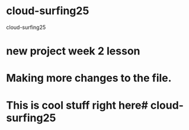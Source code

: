 # cloud-surfing25
cloud-surfing25
# new project week 2 lesson
# Making more changes to the file. 
# This is cool stuff right here# cloud-surfing25
